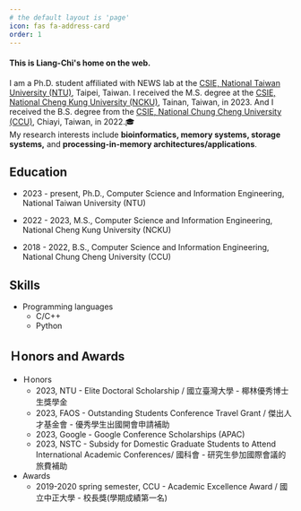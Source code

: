 ```yaml
---
# the default layout is 'page'
icon: fas fa-address-card
order: 1
---
```


#### This is Liang-Chi's home on the web.
I am a Ph.D. student affiliated with NEWS lab at the [CSIE, National Taiwan University (NTU)](https://www.csie.ntu.edu.tw//?locale=en), Taipei, Taiwan.
I received the M.S. degree at the [CSIE, National Cheng Kung University (NCKU)](https://www.csie.ncku.edu.tw/en/), Tainan, Taiwan, in 2023. And I received the B.S. degree from the [CSIE, National Chung Cheng University (CCU)](https://cs.ccu.edu.tw/?Lang=en), Chiayi, Taiwan, in 2022.🎓   
My research interests include **bioinformatics, memory systems, storage systems,** and **processing-in-memory architectures/applications**.

## Education
<!-- - ![Desktop View](/assets/img/CCU.png){: .left width="20" height="20"} -->
- 2023 - present, Ph.D., Computer Science and Information Engineering, National Taiwan University (NTU)
<!-- - ![Desktop View](/assets/img/CCU.png){: .left width="40" height="40"} -->
- 2022 - 2023, M.S., Computer Science and Information Engineering, National Cheng Kung University (NCKU)
<!-- - ![Desktop View](/assets/img/CCU.png){: .left width="40" height="40"} -->
- 2018 - 2022, B.S., Computer Science and Information Engineering, National Chung Cheng University (CCU)


## Skills
- Programming languages
    - C/C++
    - Python

## Ｈonors and Awards
- Ｈonors
  - 2023, NTU - Elite Doctoral Scholarship / 國立臺灣大學 - 椰林優秀博士生獎學金 
  - 2023, FAOS - Outstanding Students Conference Travel Grant / 傑出人才基金會 - 優秀學生出國開會申請補助 
  - 2023, Google - Google Conference Scholarships (APAC) 
  - 2023, NSTC - Subsidy for Domestic Graduate Students to Attend International Academic Conferences/ 國科會 - 研究生參加國際會議的旅費補助 
- Awards
  - 2019-2020 spring semester, CCU - Academic Excellence Award / 國立中正大學 - 校長獎(學期成績第一名)